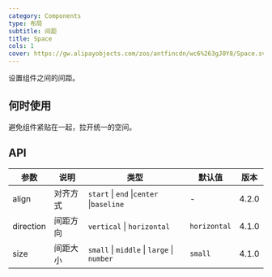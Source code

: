 ```yaml
---
category: Components
type: 布局
subtitle: 间距
title: Space
cols: 1
cover: https://gw.alipayobjects.com/zos/antfincdn/wc6%263gJ0Y8/Space.svg
---
```


设置组件之间的间距。

## 何时使用

避免组件紧贴在一起，拉开统一的空间。

## API

| 参数      | 说明     | 类型                                       | 默认值       | 版本  |
| --------- | -------- | ------------------------------------------ | ------------ | ----- |
| align     | 对齐方式 | `start` \| `end` \|`center` \|`baseline`   | -            | 4.2.0 |
| direction | 间距方向 | `vertical` \| `horizontal`                 | `horizontal` | 4.1.0 |
| size      | 间距大小 | `small` \| `middle` \| `large` \| `number` | `small`      | 4.1.0 |
